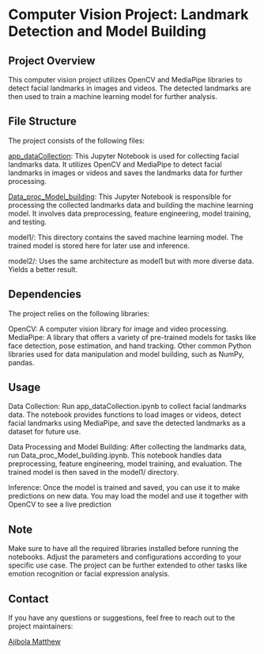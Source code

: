# Computer Vision Project: Landmark Detection and Model Building
## Project Overview
This computer vision project utilizes OpenCV and MediaPipe libraries to detect facial landmarks in images and videos. The detected landmarks are then used to train a machine learning model for further analysis.

## File Structure
The project consists of the following files:

[app_dataCollection](./app_dataCollection.ipynb): This Jupyter Notebook is used for collecting facial landmarks data. It utilizes OpenCV and MediaPipe to detect facial landmarks in images or videos and saves the landmarks data for further processing.

[Data_proc_Model_building](./Data_proc_Model_building.ipynb): This Jupyter Notebook is responsible for processing the collected landmarks data and building the machine learning model. It involves data preprocessing, feature engineering, model training, and testing.

model1/: This directory contains the saved machine learning model. The trained model is stored here for later use and inference.

model2/: Uses the same architecture as model1 but with more diverse data. Yields a better result.

## Dependencies
The project relies on the following libraries:

OpenCV: A computer vision library for image and video processing.
MediaPipe: A library that offers a variety of pre-trained models for tasks like face detection, pose estimation, and hand tracking.
Other common Python libraries used for data manipulation and model building, such as NumPy, pandas.

## Usage
Data Collection: Run app_dataCollection.ipynb to collect facial landmarks data. The notebook provides functions to load images or videos, detect facial landmarks using MediaPipe, and save the detected landmarks as a dataset for future use.

Data Processing and Model Building: After collecting the landmarks data, run Data_proc_Model_building.ipynb. This notebook handles data preprocessing, feature engineering, model training, and evaluation. The trained model is then saved in the model1/ directory.

Inference: Once the model is trained and saved, you can use it to make predictions on new data. You may load the model and use it together with OpenCV to see a live prediction

## Note
Make sure to have all the required libraries installed before running the notebooks.
Adjust the parameters and configurations according to your specific use case.
The project can be further extended to other tasks like emotion recognition or facial expression analysis.
## Contact
If you have any questions or suggestions, feel free to reach out to the project maintainers:

[Ajibola Matthew](www.linkedin.com/in/jibbycodes)
